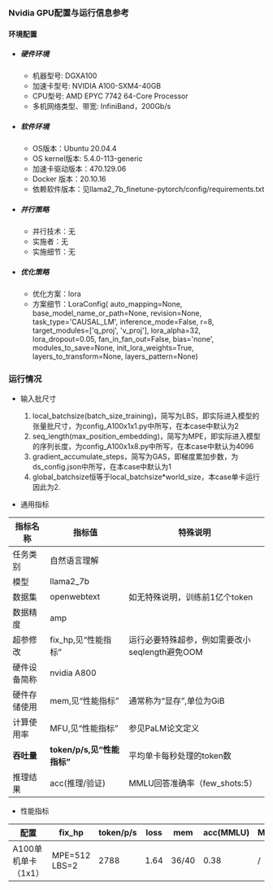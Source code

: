 ### Nvidia GPU配置与运行信息参考
#### 环境配置
- ##### 硬件环境
    - 机器型号:  DGXA100
    - 加速卡型号:  NVIDIA A100-SXM4-40GB
    - CPU型号: AMD EPYC 7742 64-Core Processor
    - 多机网络类型、带宽: InfiniBand，200Gb/s
    
- ##### 软件环境
   - OS版本：Ubuntu 20.04.4
   - OS kernel版本: 5.4.0-113-generic
   - 加速卡驱动版本：470.129.06
   - Docker 版本：20.10.16
   - 依赖软件版本：见llama2_7b_finetune-pytorch/config/requirements.txt

- ##### 并行策略

   - 并行技术：无
   - 实施者：无
   - 实施细节：无

- ##### 优化策略

   - 优化方案：lora
   - 方案细节：LoraConfig(
      auto_mapping=None, 
      base_model_name_or_path=None, 
      revision=None, task_type='CAUSAL_LM', 
      inference_mode=False, r=8, 
      target_modules=['q_proj', 'v_proj'], 
      lora_alpha=32, lora_dropout=0.05, 
      fan_in_fan_out=False, bias='none', 
      modules_to_save=None, 
      init_lora_weights=True, 
      layers_to_transform=None, 
      layers_pattern=None)

### 运行情况

* 输入批尺寸
  1. local_batchsize(batch_size_training)，简写为LBS，即实际进入模型的张量批尺寸，为config_A100x1x1.py中所写，在本case中默认为2
  2. seq_length(max_position_embedding)，简写为MPE，即实际进入模型的序列长度，为config_A100x1x8.py中所写，在本case中默认为4096
  3. gradient_accumulate_steps，简写为GAS，即梯度累加步数，为ds_config.json中所写，在本case中默认为1
  4. global_batchsize恒等于local_batchsize*world_size，本case单卡运行因此为2.

* 通用指标

| 指标名称     | 指标值                     | 特殊说明                           |
| ------------ | -------------------------- | ---------------------------------- |
| 任务类别     | 自然语言理解               |                                    |
| 模型         | llama2_7b                  |                                    |
| 数据集       | openwebtext                | 如无特殊说明，训练前1亿个token |
| 数据精度     | amp                        |                                    |
| 超参修改     | fix_hp,见“性能指标”        | 运行必要特殊超参，例如需要改小seqlength避免OOM |
| 硬件设备简称 | nvidia A800                |                                    |
| 硬件存储使用 | mem,见“性能指标”           | 通常称为“显存”,单位为GiB           |
| 计算使用率 | MFU,见“性能指标”           | 参见PaLM论文定义 |
| **吞吐量**   | **token/p/s,见“性能指标”** | 平均单卡每秒处理的token数          |
| 推理结果           | acc(推理/验证)   | MMLU回答准确率（few_shots:5）                   |
* 性能指标

| 配置                |  fix_hp           | token/p/s | loss | mem       |acc(MMLU) |MFU       |
| ------------------- | ---------------- | ------ | ------- | --------- | --------- |--------- |
| A100单机单卡（1x1）  |  MPE=512 LBS=2  | 2788 | 1.64 | 36/40 | 0.38 |/|

